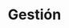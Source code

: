---
title: Gestión
slug: gestion
icono: icon-edit
permalink: gestion/
layout: 2_gestion
base_url: "../"

cabecera: "Participa en la gestión"
cabecera-subtitulo: "La gestión está recogida en el diario y las cuentas del huerto, toda la información es abierta y de acceso público"

titulo: "El diario y las cuentas del Huerto Fuensanta"
subtitulo: ""

diario:
  titulo: "Diario de trabajo"
  anchor: "diario"
  descripcion: "En este documento anotamos las tareas que realizamos cada día que trabajamos en el huerto: siembras, podas, limpieza y tratamientos."
  link:
    url: "https://docs.google.com/spreadsheet/pub?key=0ApaZkqgevJCgdFRZbGNkZG5fdGROUUZPSERIcUpTS2c&output=html&widget=true"
    titulo: "Aquí puedes acceder a la hoja de cálculo para leer y editar el diario de trabajo"

cuentas:  
  titulo: "Cuentas de ingresos y gastos"
  anchor: "cuentas"
  descripcion: "En este documento se anotan todos los gastos e ingresos relacionados con el huerto"
  link:
    url: "https://docs.google.com/a/colaborativa.eu/spreadsheet/pub?key=0ApaZkqgevJCgdFN3VUlTNnVMZWZHMmJBanprWG94aXc&output=html&widget=true"
    titulo: "Aquí puedes acceder a la hoja de cálculo para leer y editar las cuentas de ingresos y gastos"
---